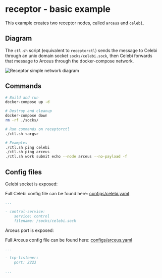 # receptor - basic example

This example creates two receptor nodes, called `arceus` and `celebi`.

## Diagram

The `ctl.sh` script (equivalent to `receptorctl`) sends the message to Celebi through an unix domain socket `socks/celebi.sock`, then Celebi forwards that message to Arceus through the docker-compose network.

![Receptor simple network diagram](./simple-network-diagram.png)

## Commands

```bash
# Build and run
docker-compose up -d

# Destroy and cleanup
docker-compose down
rm -rf ./socks/

# Run commands on receptorctl
./ctl.sh <args>

# Examples
./ctl.sh ping celebi
./ctl.sh ping arceus
./ctl.sh work submit echo --node arceus --no-payload -f
```

## Config files

Celebi socket is exposed:

Full Celebi config file can be found here: [configs/celebi.yaml](configs/celebi.yaml)

```yaml
...

- control-service:
    service: control
    filename: /socks/celebi.sock
```

Arceus port is exposed:

Full Arceus config file can be found here: [configs/arceus.yaml](configs/arceus.yaml)

```yaml
...

- tcp-listener:
    port: 2223

...
```
